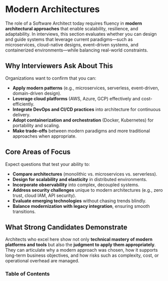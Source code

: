 # Modern Architectures 

The role of a Software Architect today requires fluency in **modern architectural approaches** that enable scalability, resilience, and adaptability. In interviews, this section evaluates whether you can design and guide systems that leverage current paradigms—such as microservices, cloud-native designs, event-driven systems, and containerized environments—while balancing real-world constraints.

## Why Interviewers Ask About This

Organizations want to confirm that you can:

* **Apply modern patterns** (e.g., microservices, serverless, event-driven, domain-driven design).
* **Leverage cloud platforms** (AWS, Azure, GCP) effectively and cost-efficiently.
* **Integrate DevOps and CI/CD practices** into architecture for continuous delivery.
* **Adopt containerization and orchestration** (Docker, Kubernetes) for portability and scaling.
* **Make trade-offs** between modern paradigms and more traditional approaches when appropriate.

## Core Areas of Focus

Expect questions that test your ability to:

* **Compare architectures** (monolithic vs. microservices vs. serverless).
* **Design for scalability and elasticity** in distributed environments.
* **Incorporate observability** into complex, decoupled systems.
* **Address security challenges** unique to modern architectures (e.g., zero trust, cloud IAM, API security).
* **Evaluate emerging technologies** without chasing trends blindly.
* **Balance modernization with legacy integration**, ensuring smooth transitions.

## What Strong Candidates Demonstrate

Architects who excel here show not only **technical mastery of modern platforms and tools** but also the **judgment to apply them appropriately**. They can articulate why a modern approach was chosen, how it supports long-term business objectives, and how risks such as complexity, cost, or operational overhead are managed.

### Table of Contents

